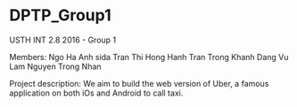 ﻿# DPTP_Group1
USTH INT 2.8 2016 - Group 1

Members:
	Ngo Ha Anh sida
	Tran Thi Hong Hanh
	Tran Trong Khanh
	Dang Vu Lam
	Nguyen Trong Nhan

Project description:
 	We aim to build the web version of Uber, a famous application on both iOs and Android to call taxi.
